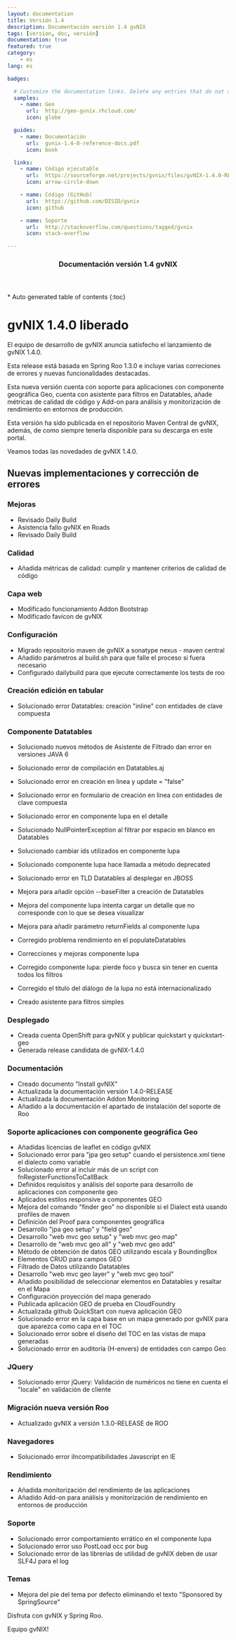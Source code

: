 ```yaml
---
layout: documentation
title: Versión 1.4
description: Documentación versión 1.4 gvNIX
tags: [version, doc, versión]
documentation: true
featured: true
category:
    - es
lang: es

badges:

  # Customize the documentation links. Delete any entries that do not apply.
  samples:
    - name: Geo
      url:  http://geo-gvnix.rhcloud.com/
      icon: globe

  guides:
    - name: Documentación
      url:  gvnix-1.4-0-reference-docs.pdf
      icon: book

  links:
    - name: Código ejecutable
      url:  https://sourceforge.net/projects/gvnix/files/gvNIX-1.4.0-RELEASE.zip/download
      icon: arrow-circle-down

    - name: Código (GitHub)
      url:  https://github.com/DISID/gvnix
      icon: github

    - name: Soporte
      url:  http://stackoverflow.com/questions/tagged/gvnix
      icon: stack-overflow

---
```


<section id="table-of-contents" class="toc">
  <header>
    <h3>Documentación versión 1.4 gvNIX</h3>
  </header>
<div id="drawer" markdown="1">
*  Auto generated table of contents
{:toc}
</div>
</section><!-- /#table-of-contents -->

# gvNIX 1.4.0 liberado

El equipo de desarrollo de gvNIX anuncia satisfecho el lanzamiento de gvNIX 1.4.0.

Esta release está basada en Spring Roo 1.3.0 e incluye varias correciones de errores
y nuevas funcionalidades destacadas.

Esta nueva versión cuenta con soporte para aplicaciones con componente geográfica Geo,
cuenta con asistente para filtros en Datatables, añade métricas de calidad de código y
Add-on para análisis y monitorización de rendimiento en entornos de producción.

Esta versión ha sido publicada en el repositorio Maven Central de gvNIX, además, de
como siempre tenerla disponible para su descarga en este portal.


Veamos todas las novedades de gvNIX 1.4.0.

## Nuevas implementaciones y corrección de errores


### Mejoras

* Revisado Daily Build
* Asistencia fallo gvNIX en Roads
* Revisado Daily Build

### Calidad

* Añadida métricas de calidad: cumplir y mantener criterios de calidad de código

### Capa web

* Modificado funcionamiento Addon Bootstrap
* Modificado favicon de gvNIX

### Configuración

* Migrado repositorio maven de gvNIX a sonatype nexus - maven central
* Añadido parámetros al build.sh para que falle el proceso si fuera necesario
* Configurado dailybuild para que ejecute correctamente los tests de roo

### Creación edición en tabular

* Solucionado error Datatables: creación "inline" con entidades de clave compuesta

### Componente Datatables

* Solucionado nuevos métodos de Asistente de Filtrado dan error en versiones JAVA 6
* Solucionado error de compilación en Datatables.aj
* Solucionado error en creación en linea y update = "false"
* Solucionado error en formulario de creación en linea con entidades de clave compuesta
* Solucionado error en componente lupa en el detalle
* Solucionado NullPointerException al filtrar por espacio en blanco en Datatables
* Solucionado cambiar ids utilizados en componente lupa
* Solucionado componente lupa hace llamada a método deprecated
* Solucionado error en TLD Datatables al desplegar en JBOSS

* Mejora para añadir opción --baseFilter a creación de Datatables
* Mejora del componente lupa intenta cargar un detalle que no corresponde con lo que se desea visualizar
* Mejora para añadir parámetro returnFields al componente lupa

* Corregido problema rendimiento en el populateDatatables
* Correcciones y mejoras componente lupa
* Corregido componente lupa: pierde foco y busca sin tener en cuenta todos los filtros
* Corregido el título del diálogo de la lupa no está internacionalizado
* Creado asistente para filtros simples

### Desplegado

* Creada cuenta OpenShift para gvNIX y publicar quickstart y quickstart-geo
* Generada release candidata de gvNIX-1.4.0

### Documentación

* Creado documento "Install gvNIX"
* Actualizada la documentación versión 1.4.0-RELEASE
* Actualizada la documentación Addon Monitoring
* Añadido a la documentación el apartado de instalación del soporte de Roo

### Soporte aplicaciones con componente geográfica Geo

* Añadidas licencias de leaflet en código gvNIX
* Solucionado error para "jpa geo setup" cuando el persistence.xml tiene el dialecto como variable
* Solucionado error al incluir más de un script con fnRegisterFunctionsToCallBack
* Definidos requisitos y análisis del soporte para desarrollo de aplicaciones con componente geo
* Aplicados estilos responsive a componentes GEO
* Mejora del comando "finder geo" no disponible si el Dialect está usando profiles de maven
* Definición del Proof para componentes geográfica
* Desarrollo "jpa geo setup" y "field geo"
* Desarrollo "web mvc geo setup" y "web mvc geo map"
* Desarrollo de "web mvc geo all" y "web mvc geo add"
* Método de obtención de datos GEO utilizando escala y BoundingBox
* Elementos CRUD para campos GEO
* Filtrado de Datos utilizando Datatables
* Desarrollo "web mvc geo layer" y "web mvc geo tool"
* Añadido posibilidad de seleccionar elementos en Datatables y resaltar en el Mapa
* Configuración proyección del mapa generado
* Publicada aplicación GEO de prueba en CloudFoundry
* Actualizada github QuickStart con nueva aplicación GEO
* Solucionado error en la capa base en un mapa generado por gvNIX para que aparezca como capa en el TOC
* Solucionado error sobre el diseño del TOC en las vistas de mapa generadas
* Solucionado error en auditoría (H-envers) de entidades con campo Geo

### JQuery

* Solucionado error jQuery: Validación de numéricos no tiene en cuenta el "locale" en validación de cliente

### Migración nueva versión Roo

* Actualizado gvNIX a versión 1.3.0-RELEASE de ROO

### Navegadores

* Solucionado error iIncompatibilidades Javascript en IE

### Rendimiento

* Añadida monitorización del rendimiento de las aplicaciones
* Añadido Add-on para análisis y monitorización de rendimiento en entornos de producción

### Soporte

* Solucionado error comportamiento errático en el componente lupa
* Solucionado error uso PostLoad occ por bug
* Solucionado error de las librerías de utilidad de gvNIX deben de usar SLF4J para el log

### Temas
* Mejora del pie del tema por defecto eliminando el texto "Sponsored by SpringSource"



Disfruta con gvNIX y Spring Roo.

Equipo gvNIX!

